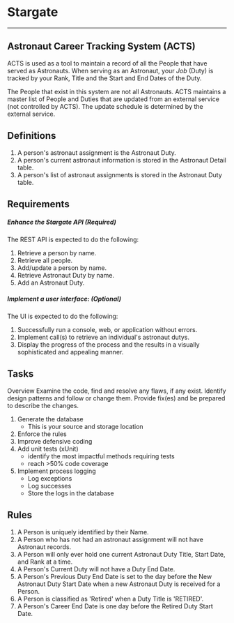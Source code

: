 <!--v002-->
# Stargate

***

## Astronaut Career Tracking System (ACTS)

ACTS is used as a tool to maintain a record of all the People that have served as Astronauts. When serving as an Astronaut, your *Job* (Duty) is tracked by your Rank, Title and the Start and End Dates of the Duty.

The People that exist in this system are not all Astronauts. ACTS maintains a master list of People and Duties that are updated from an external service (not controlled by ACTS). The update schedule is determined by the external service.

## Definitions

1. A person's astronaut assignment is the Astronaut Duty.
1. A person's current astronaut information is stored in the Astronaut Detail table.
1. A person's list of astronaut assignments is stored in the Astronaut Duty table.

## Requirements

##### Enhance the Stargate API (Required)

The REST API is expected to do the following:

1. Retrieve a person by name.
1. Retrieve all people.
1. Add/update a person by name.
1. Retrieve Astronaut Duty by name.
1. Add an Astronaut Duty.

##### Implement a user interface: (Optional)

The UI is expected to do the following:

1. Successfully run a console, web, or application without errors.
1. Implement call(s) to retrieve an individual's astronaut dutys.
1. Display the progress of the process and the results in a visually sophisticated and appealing manner.

## Tasks

Overview
Examine the code, find and resolve any flaws, if any exist. Identify design patterns and follow or change them. Provide fix(es) and be prepared to describe the changes.

1. Generate the database
   * This is your source and storage location
1. Enforce the rules
1. Improve defensive coding
1. Add unit tests (xUnit)
   * identify the most impactful methods requiring tests
   * reach >50% code coverage
1. Implement process logging
   * Log exceptions
   * Log successes
   * Store the logs in the database

## Rules

1. A Person is uniquely identified by their Name.
1. A Person who has not had an astronaut assignment will not have Astronaut records.
1. A Person will only ever hold one current Astronaut Duty Title, Start Date, and Rank at a time.
1. A Person's Current Duty will not have a Duty End Date.
1. A Person's Previous Duty End Date is set to the day before the New Astronaut Duty Start Date when a new Astronaut Duty is received for a Person.
1. A Person is classified as 'Retired' when a Duty Title is 'RETIRED'.
1. A Person's Career End Date is one day before the Retired Duty Start Date.
